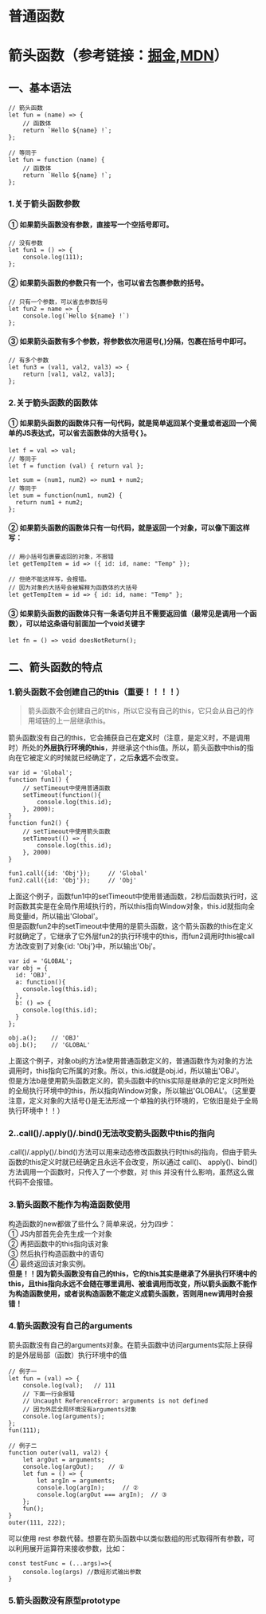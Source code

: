 # 普通函数
# 箭头函数（参考链接：[掘金](https://juejin.cn/post/6844903805960585224),[MDN](https://developer.mozilla.org/zh-CN/docs/Web/JavaScript/Reference/Functions/Arrow_functions)）
## 一、基本语法
```
// 箭头函数
let fun = (name) => {
    // 函数体
    return `Hello ${name} !`;
};

// 等同于
let fun = function (name) {
    // 函数体
    return `Hello ${name} !`;
};
```
### 1.关于箭头函数参数  
#### ① 如果箭头函数没有参数，直接写一个空括号即可。
```
// 没有参数
let fun1 = () => {
    console.log(111);
};
```
#### ② 如果箭头函数的参数只有一个，也可以省去包裹参数的括号。
```
// 只有一个参数，可以省去参数括号
let fun2 = name => {
    console.log(`Hello ${name} !`)
};
```
#### ③ 如果箭头函数有多个参数，将参数依次用逗号(,)分隔，包裹在括号中即可。
```
// 有多个参数
let fun3 = (val1, val2, val3) => {
    return [val1, val2, val3];
};
```
### 2.关于箭头函数的函数体
#### ① 如果箭头函数的函数体只有一句代码，就是简单返回某个变量或者返回一个简单的JS表达式，可以省去函数体的大括号{ }。
```
let f = val => val;
// 等同于
let f = function (val) { return val };

let sum = (num1, num2) => num1 + num2;
// 等同于
let sum = function(num1, num2) {
  return num1 + num2;
};
```
#### ② 如果箭头函数的函数体只有一句代码，就是返回一个对象，可以像下面这样写：
```
// 用小括号包裹要返回的对象，不报错
let getTempItem = id => ({ id: id, name: "Temp" });

// 但绝不能这样写，会报错。
// 因为对象的大括号会被解释为函数体的大括号
let getTempItem = id => { id: id, name: "Temp" };
```
#### ③ 如果箭头函数的函数体只有一条语句并且不需要返回值（最常见是调用一个函数），可以给这条语句前面加一个void关键字
```
let fn = () => void doesNotReturn();
```
## 二、箭头函数的特点
### 1.箭头函数不会创建自己的this（重要！！！！）
>箭头函数不会创建自己的this，所以它没有自己的this，它只会从自己的作用域链的上一层继承this。

箭头函数没有自己的this，它会捕获自己在**定义**时（注意，是定义时，不是调用时）所处的**外层执行环境的this**，并继承这个this值。所以，箭头函数中this的指向在它被定义的时候就已经确定了，之后**永远**不会改变。  
```
var id = 'Global';
function fun1() {
    // setTimeout中使用普通函数
    setTimeout(function(){
        console.log(this.id);
    }, 2000);
}
function fun2() {
    // setTimeout中使用箭头函数
    setTimeout(() => {
        console.log(this.id);
    }, 2000)
}

fun1.call({id: 'Obj'});     // 'Global'
fun2.call({id: 'Obj'});     // 'Obj'
```
上面这个例子，函数fun1中的setTimeout中使用普通函数，2秒后函数执行时，这时函数其实是在全局作用域执行的，所以this指向Window对象，this.id就指向全局变量id，所以输出'Global'。  
但是函数fun2中的setTimeout中使用的是箭头函数，这个箭头函数的this在定义时就确定了，它继承了它外层fun2的执行环境中的this，而fun2调用时this被call方法改变到了对象{id: 'Obj'}中，所以输出'Obj'。

```
var id = 'GLOBAL';
var obj = {
  id: 'OBJ',
  a: function(){
    console.log(this.id);
  },
  b: () => {
    console.log(this.id);
  }
};

obj.a();    // 'OBJ'
obj.b();    // 'GLOBAL'
```
上面这个例子，对象obj的方法a使用普通函数定义的，普通函数作为对象的方法调用时，this指向它所属的对象。所以，this.id就是obj.id，所以输出'OBJ'。  
但是方法b是使用箭头函数定义的，箭头函数中的this实际是继承的它定义时所处的全局执行环境中的this，所以指向Window对象，所以输出'GLOBAL'。（这里要注意，定义对象的大括号{}是无法形成一个单独的执行环境的，它依旧是处于全局执行环境中！！）
### 2..call()/.apply()/.bind()无法改变箭头函数中this的指向
.call()/.apply()/.bind()方法可以用来动态修改函数执行时this的指向，但由于箭头函数的this定义时就已经确定且永远不会改变，所以通过 call()、 apply()、bind() 方法调用一个函数时，只传入了一个参数，对 this 并没有什么影响，虽然这么做代码不会报错。  
### 3.箭头函数不能作为构造函数使用
构造函数的new都做了些什么？简单来说，分为四步：  
 ① JS内部首先会先生成一个对象  
 ② 再把函数中的this指向该对象  
 ③ 然后执行构造函数中的语句  
 ④ 最终返回该对象实例。  
 **但是！！因为箭头函数没有自己的this，它的this其实是继承了外层执行环境中的this，且this指向永远不会随在哪里调用、被谁调用而改变，所以箭头函数不能作为构造函数使用，或者说构造函数不能定义成箭头函数，否则用new调用时会报错！**
### 4.箭头函数没有自己的arguments
箭头函数没有自己的arguments对象。在箭头函数中访问arguments实际上获得的是外层局部（函数）执行环境中的值
```
// 例子一
let fun = (val) => {
    console.log(val);   // 111
    // 下面一行会报错
    // Uncaught ReferenceError: arguments is not defined
    // 因为外层全局环境没有arguments对象
    console.log(arguments); 
};
fun(111);

// 例子二
function outer(val1, val2) {
    let argOut = arguments;
    console.log(argOut);    // ①
    let fun = () => {
        let argIn = arguments;
        console.log(argIn);     // ②
        console.log(argOut === argIn);  // ③
    };
    fun();
}
outer(111, 222);
```
可以使用 rest 参数代替。想要在箭头函数中以类似数组的形式取得所有参数，可以利用展开运算符来接收参数，比如：
```
const testFunc = (...args)=>{
    console.log(args) //数组形式输出参数
}
```
### 5.箭头函数没有原型prototype
